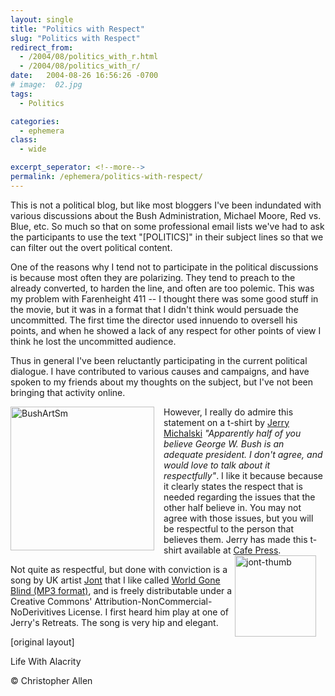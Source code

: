 ```yaml
---
layout: single
title: "Politics with Respect"
slug: "Politics with Respect"
redirect_from:
  - /2004/08/politics_with_r.html
  - /2004/08/politics_with_r/
date:   2004-08-26 16:56:26 -0700
# image:  02.jpg
tags: 
  - Politics

categories:
  - ephemera
class:
  - wide

excerpt_seperator: <!--more-->
permalink: /ephemera/politics-with-respect/
---
```


This is not a political blog, but like most bloggers I've been indundated with various discussions about the Bush Administration, Michael Moore, Red vs. Blue, etc. So much so that on some professional email lists we've had to ask the participants to use the text "\[POLITICS\]" in their subject lines so that we can filter out the overt political content.

One of the reasons why I tend not to participate in the political discussions is because most often they are polarizing. They tend to preach to the already converted, to harden the line, and often are too polemic. This was my problem with Farenheight 411 -- I thought there was some good stuff in the movie, but it was in a format that I didn't think would persuade the uncommitted. The first time the director used innuendo to oversell his points, and when he showed a lack of any respect for other points of view I think he lost the uncommitted audience.

Thus in general I've been reluctantly participating in the current political dialogue. I have contributed to various causes and campaigns, and have spoken to my friends about my thoughts on the subject, but I've not been bringing that activity online.

<a href="https://web.archive.org/web/20050117010708/http://sociate.com/blog/archives/2004_07_01_archive.html#109113435166448725"><img width="230px" style=" margin-right:15px" align="left"  src="{{ site.url }}{{ site.baseurl }}/assets/images/BushArtSm.jpg" alt="BushArtSm"/></a>However, I really do admire this statement on a t-shirt by [Jerry Michalski](http://sociate.com/) _"Apparently half of you believe George W. Bush is an adequate president. I don't agree, and would love to talk about it respectfully"_. I like it because because it clearly states the respect that is needed regarding the issues that the other half believe in. You may not agree with those issues, but you will be respectful to the person that believes them. Jerry has made this t-shirt available at [Cafe Press](http://www.cafeshops.com/sociate.12621018).<a href="#"><img width="130px" style=" margin-right:15px" align="right"  src="{{ site.url }}{{ site.baseurl }}/assets/images/jont-thumb.jpg" alt="jont-thumb"/></a>

Not quite as respectful, but done with conviction is a song by UK artist [Jont](http://www.waragainstsleep.com/) that I like called [World Gone Blind (MP3 format)](http://www.yi-tan.com/mp3s/Jont-WorldGoneBlind.mp3), and is freely distributable under a Creative Commons' Attribution-NonCommercial-NoDerivitives License. I first heard him play at one of Jerry's Retreats. The song is very hip and elegant.

[original layout]

Life With Alacrity

© Christopher Allen

